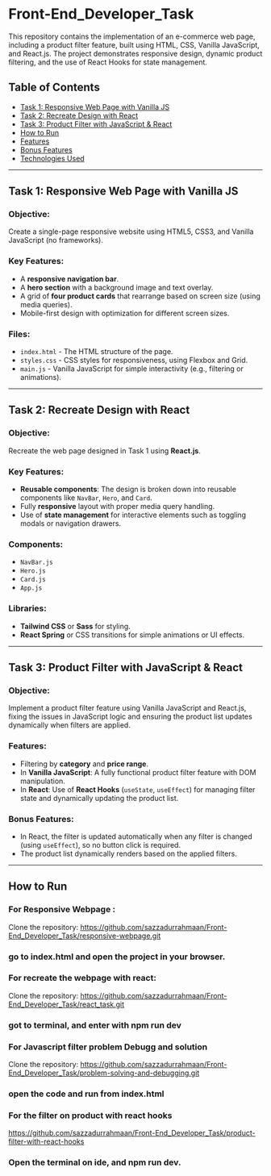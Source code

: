 # Front-End_Developer_Task
This repository contains the implementation of an e-commerce web page, including a product filter feature, built using HTML, CSS, Vanilla JavaScript, and React.js. The project demonstrates responsive design, dynamic product filtering, and the use of React Hooks for state management.
## Table of Contents
- [Task 1: Responsive Web Page with Vanilla JS](#task-1-responsive-web-page-with-vanilla-js)
- [Task 2: Recreate Design with React](#task-2-recreate-design-with-react)
- [Task 3: Product Filter with JavaScript & React](#task-3-product-filter-with-javascript--react)
- [How to Run](#how-to-run)
- [Features](#features)
- [Bonus Features](#bonus-features)
- [Technologies Used](#technologies-used)

---

## Task 1: Responsive Web Page with Vanilla JS

### Objective:
Create a single-page responsive website using HTML5, CSS3, and Vanilla JavaScript (no frameworks).

### Key Features:
- A **responsive navigation bar**.
- A **hero section** with a background image and text overlay.
- A grid of **four product cards** that rearrange based on screen size (using media queries).
- Mobile-first design with optimization for different screen sizes.

### Files:
- `index.html` - The HTML structure of the page.
- `styles.css` - CSS styles for responsiveness, using Flexbox and Grid.
- `main.js` - Vanilla JavaScript for simple interactivity (e.g., filtering or animations).

---

## Task 2: Recreate Design with React

### Objective:
Recreate the web page designed in Task 1 using **React.js**.

### Key Features:
- **Reusable components**: The design is broken down into reusable components like `NavBar`, `Hero`, and `Card`.
- Fully **responsive** layout with proper media query handling.
- Use of **state management** for interactive elements such as toggling modals or navigation drawers.

### Components:
- `NavBar.js`
- `Hero.js`
- `Card.js`
- `App.js`

### Libraries:
- **Tailwind CSS** or **Sass** for styling.
- **React Spring** or CSS transitions for simple animations or UI effects.

---

## Task 3: Product Filter with JavaScript & React

### Objective:
Implement a product filter feature using Vanilla JavaScript and React.js, fixing the issues in JavaScript logic and ensuring the product list updates dynamically when filters are applied.

### Features:
- Filtering by **category** and **price range**.
- In **Vanilla JavaScript**: A fully functional product filter feature with DOM manipulation.
- In **React**: Use of **React Hooks** (`useState`, `useEffect`) for managing filter state and dynamically updating the product list.

### Bonus Features:
- In React, the filter is updated automatically when any filter is changed (using `useEffect`), so no button click is required.
- The product list dynamically renders based on the applied filters.

---

## How to Run

### For Responsive Webpage :
Clone the repository:
https://github.com/sazzadurrahmaan/Front-End_Developer_Task/responsive-webpage.git
### go to index.html and open the project in your browser.

### For recreate the webpage with react:
Clone the repository:
https://github.com/sazzadurrahmaan/Front-End_Developer_Task/react_task.git
### got to terminal, and enter with npm run dev

### For Javascript filter problem Debugg and solution
Clone the repository:
https://github.com/sazzadurrahmaan/Front-End_Developer_Task/problem-solving-and-debugging.git
### open the code and run from index.html

### For the filter on product with react hooks
https://github.com/sazzadurrahmaan/Front-End_Developer_Task/product-filter-with-react-hooks
### Open the terminal on ide, and npm run dev.
